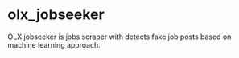 # olx_jobseeker
OLX jobseeker is jobs scraper with detects fake job posts based on machine learning approach.
